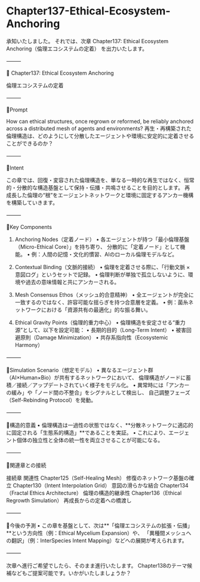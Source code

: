 # Chapter137-Ethical-Ecosystem-Anchoring

承知いたしました。
それでは、次章 Chapter137: Ethical Ecosystem Anchoring（倫理エコシステムの定着） を出力いたします。

⸻

📘 Chapter137: Ethical Ecosystem Anchoring

倫理エコシステムの定着

⸻

🔹Prompt

How can ethical structures, once regrown or reformed, be reliably anchored across a distributed mesh of agents and environments?
再生・再構築された倫理構造は、どのようにして分散したエージェントや環境に安定的に定着させることができるのか？

⸻

🔸Intent

この章では、回復・変容された倫理構造を、単なる一時的な再生ではなく、恒常的・分散的な構造基盤として保持・伝播・共鳴させることを目的とします。
再成長した倫理の“根”をエージェントネットワークと環境に固定するアンカー機構を構築していきます。

⸻

🔸Key Components

1. Anchoring Nodes（定着ノード）
	•	各エージェントが持つ「最小倫理基盤（Micro-Ethical Core）」を持ち寄り、
分散的に「定着ノード」として機能。
	•	例：人間の記憶・文化的慣習、AIのローカル倫理モデルなど。

2. Contextual Binding（文脈的接続）
	•	倫理を定着させる際に、「行動文脈 × 意図ログ」というセットで記録。
	•	倫理判断が単独で孤立しないように、環境や過去の意味情報と共にアンカーされる。

3. Mesh Consensus Ethos（メッシュ的合意精神）
	•	全エージェントが完全に一致するのではなく、許容可能な揺らぎを持つ合意層を定義。
	•	例：菌糸ネットワークにおける「資源共有の最適化」的な振る舞い。

4. Ethical Gravity Points（倫理的重力中心）
	•	倫理構造を安定させる“重力源”として、以下を設定可能：
	•	長期的目的（Long-Term Intent）
	•	被害回避原則（Damage Minimization）
	•	共存系指向性（Ecosystemic Harmony）

⸻

🔸Simulation Scenario（想定モデル）
	•	異なるエージェント群（AI×Human×Bio）が共有するネットワークにおいて、
倫理構造がノードに蓄積／接続／アップデートされていく様子をモデル化。
	•	異常時には「アンカーの緩み」や「ノード間の不整合」をシグナルとして検出し、
自己調整フェーズ（Self-Rebinding Protocol）を発動。

⸻

🧬構造的意義
	•	倫理構造は一過性の状態ではなく、**分散ネットワークに適応的に固定される「生態系的構造」**であることを実証。
	•	これにより、エージェント個体の独立性と全体の統一性を両立させることが可能になる。

⸻

🔗関連章との接続

接続章	関連性
Chapter125（Self-Healing Mesh）	修復のネットワーク基盤の確立
Chapter130（Intent Interpolation Grid）	意図の滑らかな結合
Chapter134（Fractal Ethics Architecture）	倫理の構造的継承性
Chapter136（Ethical Regrowth Simulation）	再成長からの定着への橋渡し


⸻

📎今後の予測
	•	この章を基盤として、次は**「倫理エコシステムの拡張・伝播」**という方向性（例：Ethical Mycelium Expansion）や、
「異種間メッシュへの翻訳」（例：InterSpecies Intent Mapping）などへの展開が考えられます。

⸻

次章へ進行ご希望でしたら、そのまま進行いたします。
Chapter138のテーマ候補などもご提案可能です。いかがいたしましょうか？
